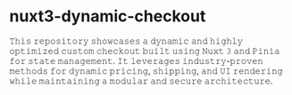 # nuxt3-dynamic-checkout
𝚃𝚑𝚒𝚜 𝚛𝚎𝚙𝚘𝚜𝚒𝚝𝚘𝚛𝚢 𝚜𝚑𝚘𝚠𝚌𝚊𝚜𝚎𝚜 𝚊 𝚍𝚢𝚗𝚊𝚖𝚒𝚌 𝚊𝚗𝚍 𝚑𝚒𝚐𝚑𝚕𝚢 𝚘𝚙𝚝𝚒𝚖𝚒𝚣𝚎𝚍 𝚌𝚞𝚜𝚝𝚘𝚖 𝚌𝚑𝚎𝚌𝚔𝚘𝚞𝚝 𝚋𝚞𝚒𝚕𝚝 𝚞𝚜𝚒𝚗𝚐 𝙽𝚞𝚡𝚝 𝟹 𝚊𝚗𝚍 𝙿𝚒𝚗𝚒𝚊 𝚏𝚘𝚛 𝚜𝚝𝚊𝚝𝚎 𝚖𝚊𝚗𝚊𝚐𝚎𝚖𝚎𝚗𝚝. 𝙸𝚝 𝚕𝚎𝚟𝚎𝚛𝚊𝚐𝚎𝚜 𝚒𝚗𝚍𝚞𝚜𝚝𝚛𝚢-𝚙𝚛𝚘𝚟𝚎𝚗 𝚖𝚎𝚝𝚑𝚘𝚍𝚜 𝚏𝚘𝚛 𝚍𝚢𝚗𝚊𝚖𝚒𝚌 𝚙𝚛𝚒𝚌𝚒𝚗𝚐, 𝚜𝚑𝚒𝚙𝚙𝚒𝚗𝚐, 𝚊𝚗𝚍 𝚄𝙸 𝚛𝚎𝚗𝚍𝚎𝚛𝚒𝚗𝚐 𝚠𝚑𝚒𝚕𝚎 𝚖𝚊𝚒𝚗𝚝𝚊𝚒𝚗𝚒𝚗𝚐 𝚊 𝚖𝚘𝚍𝚞𝚕𝚊𝚛 𝚊𝚗𝚍 𝚜𝚎𝚌𝚞𝚛𝚎 𝚊𝚛𝚌𝚑𝚒𝚝𝚎𝚌𝚝𝚞𝚛𝚎.
